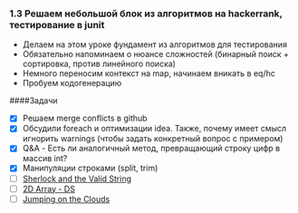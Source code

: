 ### 1.3 Решаем небольшой блок из алгоритмов на hackerrank, тестирование в junit

- Делаем на этом уроке фундамент из алгоритмов для тестирования
- Обязательно напоминаем о нюансе сложностей (бинарный поиск + сортировка, против линейного поиска)
- Немного переносим контекст на map, начинаем вникать в eq/hc
- Пробуем кодогенерацию

####Задачи

- [x] Решаем merge conflicts в github
- [x] Обсудили foreach и оптимизации idea. Также, почему имеет смысл игнорить warnings (чтобы задать конкретный вопрос с примером)  
- [x] Q&A - Есть ли аналогичный метод, превращающий строку цифр в массив int?
- [x] Манипуляции строками (split, trim)
- [ ] [Sherlock and the Valid String](https://www.hackerrank.com/challenges/sherlock-and-valid-string/problem?h_l=interview&playlist_slugs%5B%5D=interview-preparation-kit&playlist_slugs%5B%5D=strings&h_r=next-challenge&h_v=zen)
- [ ] [2D Array - DS](https://www.hackerrank.com/challenges/2d-array/problem?h_l=interview&playlist_slugs%5B%5D=interview-preparation-kit&playlist_slugs%5B%5D=arrays)
- [ ] [Jumping on the Clouds](https://www.hackerrank.com/challenges/jumping-on-the-clouds/problem?h_l=interview&playlist_slugs%5B%5D=interview-preparation-kit&playlist_slugs%5B%5D=warmup)